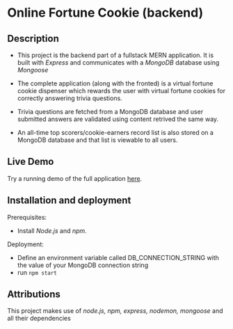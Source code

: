 # Online Fortune Cookie (backend)

## Description
* This project is the backend part of a fullstack MERN application. It is built with _Express_ and communicates with a _MongoDB_ database using _Mongoose_

* The complete application (along with the fronted) is a virtual fortune cookie dispenser which rewards the user with virtual fortune cookies for correctly answering trivia questions.

* Trivia questions are fetched from a MongoDB database and user submitted answers are validated using content retrived the same way.

* An all-time top scorers/cookie-earners record list is also stored on a MongoDB database and that list is viewable to all users.

## Live Demo
Try a running demo of the full application [here](https://online-fortune-cookie.netlify.app).

## Installation and deployment
Prerequisites:
* Install _Node.js_ and _npm_.

Deployment:
* Define an environment variable called DB_CONNECTION_STRING with the value of your MongoDB connection string
* run `npm start`

## Attributions
This project makes use of _node.js, npm, express, nodemon, mongoose_ and all their dependencies
